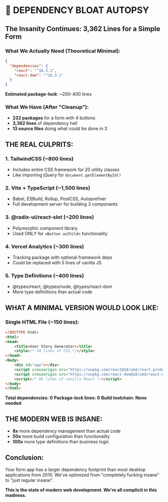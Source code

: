 # 🔬 DEPENDENCY BLOAT AUTOPSY

## The Insanity Continues: 3,362 Lines for a Simple Form

### What We Actually Need (Theoretical Minimal):
```json
{
  "dependencies": {
    "react": "^18.3.1",
    "react-dom": "^18.3.1"
  }
}
```
**Estimated package-lock**: ~200-400 lines

### What We Have (After "Cleanup"):
- **232 packages** for a form with 4 buttons
- **3,362 lines** of dependency hell
- **13 source files** doing what could be done in 3

## THE REAL CULPRITS:

### 1. **TailwindCSS** (~800 lines)
- Includes entire CSS framework for 20 utility classes
- Like importing jQuery for `document.getElementById()`

### 2. **Vite + TypeScript** (~1,500 lines)
- Babel, ESBuild, Rollup, PostCSS, Autoprefixer
- Full development server for building 3 components

### 3. **@radix-ui/react-slot** (~200 lines)
- Polymorphic component library
- Used ONLY for `<Button asChild>` functionality

### 4. **Vercel Analytics** (~300 lines)
- Tracking package with optional framework deps
- Could be replaced with 5 lines of vanilla JS

### 5. **Type Definitions** (~400 lines)
- @types/react, @types/node, @types/react-dom
- More type definitions than actual code

## WHAT A MINIMAL VERSION WOULD LOOK LIKE:

### Single HTML File (~150 lines):
```html
<!DOCTYPE html>
<html>
<head>
    <title>User Story Generator</title>
    <style>/* 50 lines of CSS */</style>
</head>
<body>
    <div id="app"></div>
    <script crossorigin src="https://unpkg.com/react@18/umd/react.production.min.js"></script>
    <script crossorigin src="https://unpkg.com/react-dom@18/umd/react-dom.production.min.js"></script>
    <script>/* 80 lines of vanilla React */</script>
</body>
</html>
```

**Total dependencies: 0**
**Package-lock lines: 0**
**Build toolchain: None needed**

## THE MODERN WEB IS INSANE:

- **8x** more dependency management than actual code
- **50x** more build configuration than functionality
- **100x** more type definitions than business logic

## Conclusion:
Your form app has a larger dependency footprint than most desktop applications from 2010. We've optimized from "completely fucking insane" to "just regular insane".

**This is the state of modern web development. We're all complicit in this madness.**
